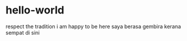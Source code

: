 # hello-world
respect the tradition
i am happy to be here
saya berasa gembira kerana sempat di sini
